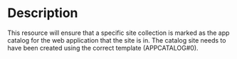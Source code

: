 # Description

This resource will ensure that a specific site collection is marked as the app
catalog for the web application that the site is in. The catalog site needs to
have been created using the correct template (APPCATALOG#0).

